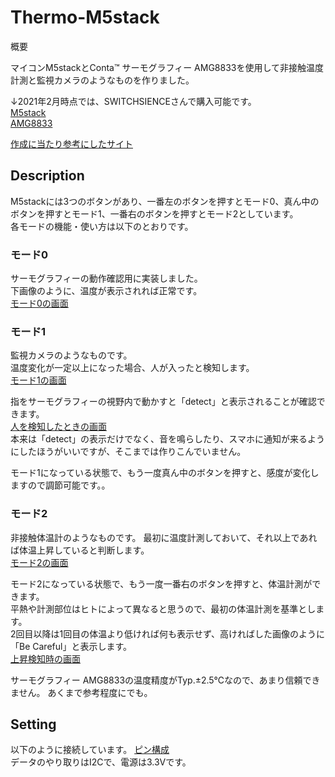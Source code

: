 # Thermo-M5stack
概要

マイコンM5stackとConta™ サーモグラフィー AMG8833を使用して非接触温度計測と監視カメラのようなものを作りました。

↓2021年2月時点では、SWITCHSIENCEさんで購入可能です。  
[M5stack](https://www.switch-science.com/catalog/3647/)  
[AMG8833](https://www.switch-science.com/catalog/3395/)

[作成に当たり参考にしたサイト](https://ambidata.io/samples/m5stack/thermalcamera/)


## Description
M5stackには3つのボタンがあり、一番左のボタンを押すとモード0、真ん中のボタンを押すとモード1、一番右のボタンを押すとモード2としています。  
各モードの機能・使い方は以下のとおりです。

### モード0
サーモグラフィーの動作確認用に実装しました。  
下画像のように、温度が表示されれば正常です。  
[モード0の画面](https://user-images.githubusercontent.com/78978860/107856827-464f6b80-6e6e-11eb-9fbb-7d27006dd593.JPG)

### モード1
監視カメラのようなものです。  
温度変化が一定以上になった場合、人が入ったと検知します。  
[モード1の画面](https://user-images.githubusercontent.com/78978860/107857239-96c7c880-6e70-11eb-9e97-64d282f1b169.JPG)

指をサーモグラフィーの視野内で動かすと「detect」と表示されることが確認できます。  
[人を検知したときの画面](https://user-images.githubusercontent.com/78978860/107857562-43567a00-6e72-11eb-9a26-394ba4e90693.JPG)  
本来は「detect」の表示だけでなく、音を鳴らしたり、スマホに通知が来るようにしたほうがいいですが、そこまでは作りこんでいません。

モード1になっている状態で、もう一度真ん中のボタンを押すと、感度が変化しますので調節可能です。。

### モード2
非接触体温計のようなものです。
最初に温度計測しておいて、それ以上であれば体温上昇していると判断します。  
[モード2の画面](https://user-images.githubusercontent.com/78978860/107857608-aba55b80-6e72-11eb-8953-dd99aee11b8d.JPG)

モード2になっている状態で、もう一度一番右のボタンを押すと、体温計測ができます。  
平熱や計測部位はヒトによって異なると思うので、最初の体温計測を基準とします。  
2回目以降は1回目の体温より低ければ何も表示せず、高ければした画像のように「Be Careful」と表示します。  
[上昇検知時の画面](https://user-images.githubusercontent.com/78978860/107857707-633a6d80-6e73-11eb-8642-f113414ded07.JPG)

サーモグラフィー AMG8833の温度精度がTyp.±2.5℃なので、あまり信頼できません。
あくまで参考程度にでも。


## Setting
以下のように接続しています。
[ピン構成](https://user-images.githubusercontent.com/78978860/107857884-8ca7c900-6e74-11eb-95c9-3d9127dcc5f1.PNG)  
データのやり取りはI2Cで、電源は3.3Vです。
